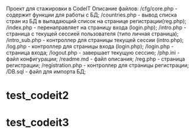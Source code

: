 Проект для стажировки в CodeIT
Описание файлов:
/cfg/core.php - содержит функции для работы с БД;
/countries.php - вывод списка стран из БД в выпадающий список на странице регистрации(reg.php);
/index.php - перенаправляет на страницу входа (login.php);
/intro.php - страница с текущей сессией пользователя (типо личная страница);
/intro_sub.php - контроллер для страницы текущей сессии (intro.php);
/log.php - контроллер для страницы входа (login.php);
/login.php - страница входа;
/logout.php - завершает текущую сессию;
/php.ini - файл конфигурации;
/readme.md - файл описания;
/reg.php - страница регистрации;
/registration.php - контроллер для страницы регистрации;
/DB.sql - файл для импорта БД;
# test_codeit2
# test_codeit3

